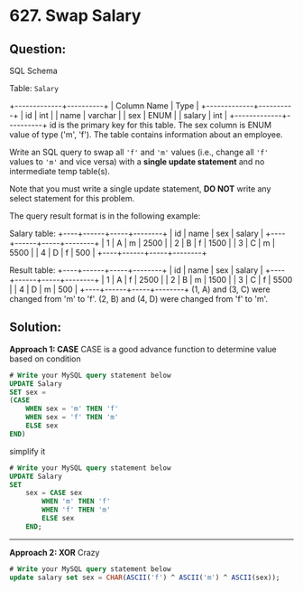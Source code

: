 
# 627. Swap Salary

  

  

  

## Question:


SQL Schema

Table:  `Salary`

+-------------+----------+
| Column Name | Type     |
+-------------+----------+
| id          | int      |
| name        | varchar  |
| sex         | ENUM     |
| salary      | int      |
+-------------+----------+
id is the primary key for this table.
The sex column is ENUM value of type ('m', 'f').
The table contains information about an employee.

Write an SQL query to swap all  `'f'`  and  `'m'`  values (i.e., change all  `'f'`  values to  `'m'`  and vice versa) with a  **single update statement**  and no intermediate temp table(s).

Note that you must write a single update statement,  **DO NOT**  write any select statement for this problem.

The query result format is in the following example:

Salary table:
+----+------+-----+--------+
| id | name | sex | salary |
+----+------+-----+--------+
| 1  | A    | m   | 2500   |
| 2  | B    | f   | 1500   |
| 3  | C    | m   | 5500   |
| 4  | D    | f   | 500    |
+----+------+-----+--------+

Result table:
+----+------+-----+--------+
| id | name | sex | salary |
+----+------+-----+--------+
| 1  | A    | f   | 2500   |
| 2  | B    | m   | 1500   |
| 3  | C    | f   | 5500   |
| 4  | D    | m   | 500    |
+----+------+-----+--------+
(1, A) and (3, C) were changed from 'm' to 'f'.
(2, B) and (4, D) were changed from 'f' to 'm'.
## Solution:

  

  

  
  

**Approach 1: CASE**
CASE is a good advance function to determine value based on condition
```sql
# Write your MySQL query statement below
UPDATE Salary
SET sex = 
(CASE
    WHEN sex = 'm' THEN 'f' 
    WHEN sex = 'f' THEN 'm'
    ELSE sex 
END)
```
simplify it
```sql
# Write your MySQL query statement below
UPDATE Salary
SET 
    sex = CASE sex
        WHEN 'm' THEN 'f' 
        WHEN 'f' THEN 'm'
        ELSE sex
    END;
```

---
**Approach 2: XOR**
Crazy
```sql
# Write your MySQL query statement below
update salary set sex = CHAR(ASCII('f') ^ ASCII('m') ^ ASCII(sex));
```